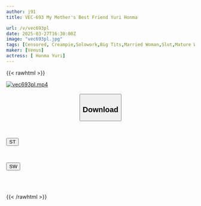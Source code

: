 ```yaml
---
author: j91
title: VEC-693 My Mother's Best Friend Yuri Honma

url: /v/vec693pl
date: 2025-03-27T16:30:00Z
image: "vec693pl.jpg"
tags: [Censored, Creampie,Solowork,Big Tits,Married Woman,Slut,Mature Woman	]
maker: [Venus]
actress: [ Honma Yuri]
---
```



{{< rawhtml >}}

<div class="video" data-videoid="7zv0vABaAZiAawW">
    <a href="javascript:;">
        <img src="/v/vec693pl/vec693pl.jpg" width="WIDTH" height="HEIGHT" alt="vec693pl.mp4" loading="lazy">
    </a>
</div>

<script type="text/javascript" src="https://j91.asia/asset/on-demand-st.js"></script>

<br>
  <link rel="stylesheet" href="https://j91.asia/asset/bs5.css">
  
  <center>
  <button class="btn btn-primary" type="button" data-bs-toggle="collapse" data-bs-target=".multi-collapse" aria-expanded="false" aria-controls="multiCollapseExample1 multiCollapseExample2"><h2>Download</h2></button></center>
</p>
<div class="row">
  <div class="col">
    <div class="collapse multi-collapse" id="multiCollapseExample1">
      <div class="card card-body">
	      	      <br>
<div class="buttons">  
<p><a href="/v/vec693pl/st.html" target="_blank"><button class="btn-hover color-3"><i class="fa fa-download"></i> ST</button></a></p></div>
    </div>
  </div>
</div>
  <div class="col">
    <div class="collapse multi-collapse" id="multiCollapseExample2">
      <div class="card card-body">
	      <br>
<div class="buttons">
<p><a href="/v/vec693pl/sw.html" target="_blank"><button class="btn-hover color-2"><i class="fa fa-download"></i> SW</button></a></p></div>
<br><br>
      </div>
    </div>
  </div>
</div>

{{< /rawhtml >}}